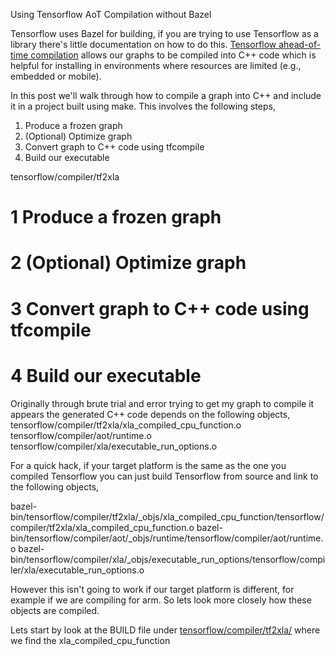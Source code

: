 Using Tensorflow AoT Compilation without Bazel

Tensorflow uses Bazel for building, if you are trying to use Tensorflow as a
library there's little documentation on how to do this. [Tensorflow ahead-of-time
compilation](https://www.tensorflow.org/performance/xla/tfcompile) allows our graphs to be compiled into C++ code which is helpful for
installing in environments where resources are limited (e.g., embedded or
mobile). 

In this post we'll walk through how to compile a graph into C++ and include it
in a project built using make. This involves the following steps,

1) Produce a frozen graph 
2) (Optional) Optimize graph
3) Convert graph to C++ code using tfcompile
4) Build our executable 

tensorflow/compiler/tf2xla


# 1 Produce a frozen graph 
# 2 (Optional) Optimize graph
# 3 Convert graph to C++ code using tfcompile
# 4 Build our executable 

Originally through brute trial and error trying to get my graph to compile it appears the generated C++ code depends on the following objects, 
tensorflow/compiler/tf2xla/xla_compiled_cpu_function.o
tensorflow/compiler/aot/runtime.o 
tensorflow/compiler/xla/executable_run_options.o

For a quick hack, if your target platform is the same as the one you compiled
Tensorflow you can just build Tensorflow from source and link to the following
objects, 

bazel-bin/tensorflow/compiler/tf2xla/_objs/xla_compiled_cpu_function/tensorflow/compiler/tf2xla/xla_compiled_cpu_function.o 
bazel-bin/tensorflow/compiler/aot/_objs/runtime/tensorflow/compiler/aot/runtime.o
bazel-bin/tensorflow/compiler/xla/_objs/executable_run_options/tensorflow/compiler/xla/executable_run_options.o

However this isn't going to work if our target platform is different, for
example if we are compiling for arm. So lets look more closely how these objects
are compiled.

Lets start by look at the BUILD file under [tensorflow/compiler/tf2xla/](https://github.com/tensorflow/tensorflow/blob/master/tensorflow/compiler/tf2xla/BUILD#L94-L106) where we find the 
xla_compiled_cpu_function
